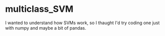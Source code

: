 # multiclass_SVM
I wanted to understand how SVMs work, so I thaught I'd try coding one just with numpy and maybe a bit of pandas.
